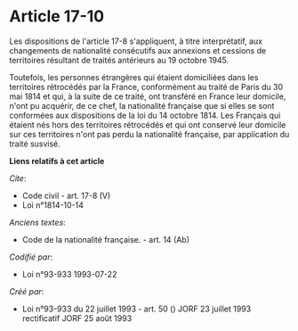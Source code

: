 # Article 17-10

Les dispositions de l'article 17-8 s'appliquent, à titre interprétatif, aux changements de nationalité consécutifs aux
annexions et cessions de territoires résultant de traités antérieurs au 19 octobre 1945. 

Toutefois, les personnes étrangères qui étaient domiciliées dans les territoires rétrocédés par la France, conformément au
traité de Paris du 30 mai 1814 et qui, à la suite de ce traité, ont transféré en France leur domicile, n'ont pu acquérir, de
ce chef, la nationalité française que si elles se sont conformées aux dispositions de la loi du 14 octobre 1814. Les Français
qui étaient nés hors des territoires rétrocédés et qui ont conservé leur domicile sur ces territoires n'ont pas perdu la
nationalité française, par application du traité susvisé.

**Liens relatifs à cet article**

_Cite_:

  - Code civil - art. 17-8 (V)
  - Loi n°1814-10-14

_Anciens textes_:

  - Code de la nationalité française. - art. 14 (Ab)

_Codifié par_:

  - Loi n°93-933 1993-07-22

_Créé par_:

  - Loi n°93-933 du 22 juillet 1993 - art. 50 () JORF 23 juillet 1993 rectificatif JORF 25 août 1993
